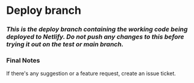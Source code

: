 # Deploy branch

### *This is the deploy branch containing the working code being deployed to **Netlify**. Do not push any changes to this before trying it out on the test or main branch.*

### Final Notes
If there's any suggestion or a feature request, create an issue ticket.
